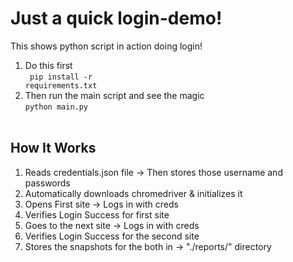 <h1> Just a quick login-demo! </h1>

This shows python script in action doing login!

1. Do this first <br>
<code> pip install -r requirements.txt</code>
2. Then run the main script and see the magic<br>
<code>python main.py </code><br>

<h2> How It Works </h2>
<ol>
  <li>Reads credentials.json file -> Then stores those username and passwords</li>
  <li> Automatically downloads chromedriver & initializes it</li>
  <li>Opens First site -> Logs in with creds </li>
  <li>Verifies Login Success for first site</li>
  <li>Goes to the next site -> Logs in with creds</li>
  <li>Verifies Login Success for the second site</li>
  <li>Stores the snapshots for the both in -> "./reports/" directory</li>
